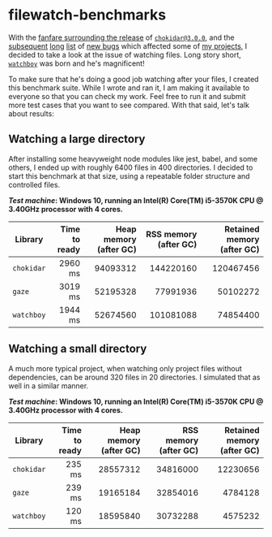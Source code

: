 # filewatch-benchmarks

With the [fanfare surrounding the release](https://paulmillr.com/posts/chokidar-3-save-32tb-of-traffic/) of [`chokidar@3.0.0`](https://github.com/paulmillr/chokidar), and the [subsequent](https://github.com/paulmillr/chokidar/issues/873) [long](https://github.com/paulmillr/chokidar/issues/860) [list](https://github.com/paulmillr/chokidar/issues/871) of [new bugs](https://github.com/paulmillr/chokidar/issues/865) which affected some of [my projects](https://github.com/catdad/electronmon), I decided to take a look at the issue of watching files. Long story short, [`watchboy`](https://github.com/catdad/watchboy) was born and he's magnificent!

To make sure that he's doing a good job watching after your files, I created this benchmark suite. While I wrote and ran it, I am making it available to everyone so that you can check my work. Feel free to run it and submit more test cases that you want to see compared. With that said, let's talk about results:

## Watching a large directory

After installing some heavyweight node modules like jest, babel, and some others, I ended up with roughly 6400 files in 400 directories. I decided to start this benchmark at that size, using a repeatable folder structure and controlled files.

**_Test machine_: Windows 10, running an Intel(R) Core(TM) i5-3570K CPU @ 3.40GHz processor with 4 cores.**

| Library | Time to ready | Heap memory (after GC) | RSS memory (after GC) | Retained memory (after GC) |
| --- | ---: | ---: | ---: | ---: |
| `chokidar` | 2960 ms | 94093312 | 144220160 | 120467456 |
| `gaze`     | 3019 ms | 52195328 | 77991936 | 50102272 |
| `watchboy` | 1944 ms | 52674560 | 101081088 | 74854400 |

## Watching a small directory

A much more typical project, when watching only project files without dependencies, can be around 320 files in 20 directories. I simulated that as well in a similar manner.

**_Test machine_: Windows 10, running an Intel(R) Core(TM) i5-3570K CPU @ 3.40GHz processor with 4 cores.**

| Library | Time to ready | Heap memory (after GC) | RSS memory (after GC) | Retained memory (after GC) |
| --- | ---: | ---: | ---: | ---: |
| `chokidar` | 235 ms | 28557312 | 34816000 | 12230656 |
| `gaze`     | 239 ms | 19165184 | 32854016 | 4784128 |
| `watchboy` | 120 ms | 18595840 | 30732288 | 4575232 |
